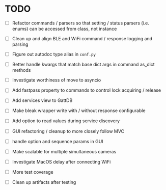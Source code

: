 # TODO

-   [ ] Refactor commands / parsers so that setting / status parsers (i.e. enums) can be accessed from class, not instance
-   [ ] Clean up and align BLE and WiFi command / response logging and parsing
-   [ ] Figure out autodoc type alias in `conf.py`
-   [ ] Better handle kwargs that match base dict args in command as_dict methods
-   [ ] Investigate worthiness of move to asyncio
-   [ ] Add fastpass property to commands to control lock acquiring / release
-   [ ] Add services view to GattDB
-   [ ] Make bleak wrapper write with / without response configurable
-   [ ] Add option to read values during service discovery
-   [ ] GUI refactoring / cleanup to more closely follow MVC
-   [ ] handle option and sequence params in GUI
-   [ ] Make scalable for multiple simultaneous cameras
-   [ ] Investigate MacOS delay after connecting WiFi
-   [ ] More test coverage
-   [ ] Clean up artifacts after testing

